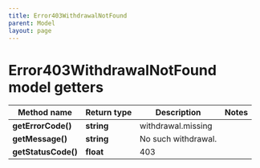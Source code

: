```yaml
---
title: Error403WithdrawalNotFound
parent: Model
layout: page
---
```


# Error403WithdrawalNotFound model getters

Method name | Return type | Description | Notes
------------ | ------------- | ------------- | -------------
**getErrorCode()** | **string** | withdrawal.missing |
**getMessage()** | **string** | No such withdrawal. |
**getStatusCode()** | **float** | 403 |

